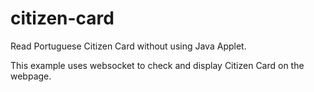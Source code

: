 # citizen-card

Read Portuguese Citizen Card without using Java Applet.

This example uses websocket to check and display Citizen Card on the webpage.
